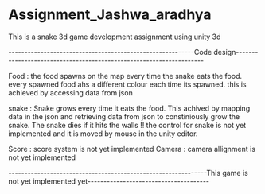 # Assignment_Jashwa_aradhya
This is a snake 3d game development assignment using unity 3d

----------------------------------------------------------Code design--------------------------------------------------------------------

Food : the food spawns on the map every time the snake eats the food. every spawned food ahs a different colour each time its spawned. this is achieved by accessing data from json

snake : Snake grows every time it eats the food. This achived by mapping data in the json and retrieving data from json to constiniously grow the snake. The snake dies if it hits the walls !! the control for snake is not yet implemented and it is moved by mouse in the unity editor.

Score : score system is not yet implemented
Camera : camera allignment is not yet implemented

--------------------------------------------------------------This game is not yet implemented yet--------------------------------------
